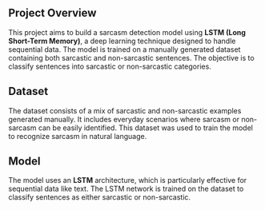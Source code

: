 ## Project Overview

This project aims to build a sarcasm detection model using **LSTM (Long Short-Term Memory)**, a deep learning technique designed to handle sequential data. The model is trained on a manually generated dataset containing both sarcastic and non-sarcastic sentences. The objective is to classify sentences into sarcastic or non-sarcastic categories.

## Dataset

The dataset consists of a mix of sarcastic and non-sarcastic examples generated manually. It includes everyday scenarios where sarcasm or non-sarcasm can be easily identified. This dataset was used to train the model to recognize sarcasm in natural language.

## Model

The model uses an **LSTM** architecture, which is particularly effective for sequential data like text. The LSTM network is trained on the dataset to classify sentences as either sarcastic or non-sarcastic.


